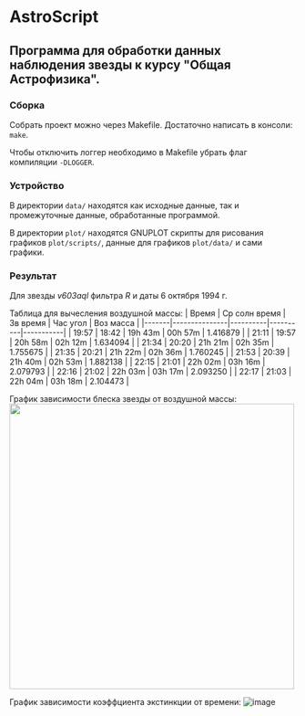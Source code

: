 # AstroScript
## Программа для обработки данных наблюдения звезды к курсу "Общая Астрофизика".

### Сборка
Собрать проект можно через Makefile. Достаточно написать в консоли: `make`.

Чтобы отключить логгер необходимо в Makefile убрать флаг компиляции `-DLOGGER`.

### Устройство
В директории `data/` находятся как исходные данные, так и промежуточные данные, обработанные программой.

В директории `plot/` находятся GNUPLOT скрипты для рисования графиков `plot/scripts/`, данные для графиков `plot/data/` и сами графики.

### Результат
Для звезды *v603aql* фильтра *R* и даты 6 октября 1994 г.

Таблица для вычесления воздушной массы:
| Время | Ср солн время | Зв время | Час угол | Воз масса |
|-------|---------------|----------|----------|-----------|
| 19:57 | 18:42         | 19h 43m  | 00h 57m  | 1.416879  |
| 21:11 | 19:57         |	20h 58m  | 02h 12m  | 1.634094  |
| 21:34 | 20:20         | 21h 21m  | 02h 35m  | 1.755675  |
| 21:35 | 20:21         | 21h 22m  | 02h 36m  | 1.760245  |
| 21:53 | 20:39         | 21h 40m  | 02h 53m  | 1.882138  |
| 22:15 | 21:01         | 22h 02m  | 03h 16m  | 2.079793  |
| 22:16 | 21:02         | 22h 03m  | 03h 17m  | 2.093250  |
| 22:17 | 21:03         | 22h 04m  | 03h 18m  | 2.104473  |

График зависимости блеска звезды от воздушной массы:
<picture>
  <img width="500" src="https://github.com/user-attachments/assets/526f7f11-4451-4183-87be-d7aad5223bf0">
</picture>

График зависимости коэффциента экстинкции от времени:
![image](https://github.com/user-attachments/assets/c220d5f0-188a-4a3b-8a7e-379211b9904b)
